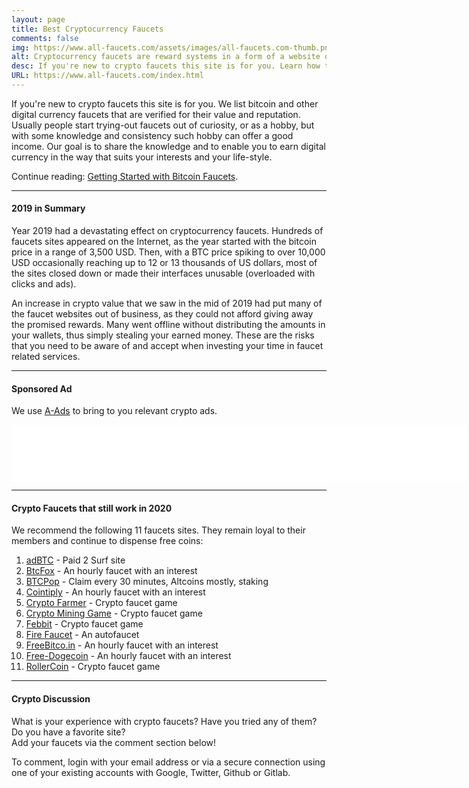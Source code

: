```yaml
---
layout: page
title: Best Cryptocurrency Faucets
comments: false
img: https://www.all-faucets.com/assets/images/all-faucets.com-thumb.png
alt: Cryptocurrency faucets are reward systems in a form of a website or an app that dispense free coins.
desc: If you're new to crypto faucets this site is for you. Learn how to maximize the value of your time and effort while claiming from free bitcoin faucet sites.
URL: https://www.all-faucets.com/index.html
---
```

<link rel="stylesheet" href="https://cdnjs.cloudflare.com/ajax/libs/normalize/5.0.0/normalize.min.css">

If you're new to crypto faucets this site is for you. We list bitcoin and other digital currency faucets that are verified for their value and reputation. Usually people start trying-out faucets out of curiosity, or as a hobby, but with some knowledge and consistency such hobby can offer a good income. Our goal is to share the knowledge and to enable you to earn digital currency in the way that suits your interests and your life-style.

Continue reading: <a href="https://www.all-faucets.com/daily/2019/12/12/index.html">Getting Started with Bitcoin Faucets</a>.

---
#### 2019 in Summary

Year 2019 had a devastating effect on cryptocurrency faucets. Hundreds of faucets sites appeared on the Internet, as the year started with the bitcoin price in a range of 3,500 USD. Then, with a BTC price spiking to over 10,000 USD occasionally reaching up to 12 or 13 thousands of US dollars, most of the sites closed down or made their interfaces unusable (overloaded with clicks and ads).

An increase in crypto value that we saw in the mid of 2019 had put many of the faucet websites out of business, as they could not afford giving away the promised rewards. Many went offline without distributing the amounts in your wallets, thus simply stealing your earned money. These are the risks that you need to be aware of and accept when investing your time in faucet related services.

---
#### Sponsored Ad

We use <a href="http://a-ads.com?partner=1309540">A-Ads</a> to bring to you relevant crypto ads.

<iframe data-aa="1309540" src="//ad.a-ads.com/1309540?size=728x90" scrolling="no" style="width:728px; height:90px; border:0px; padding:0; overflow:hidden" allowtransparency="true"></iframe>

---
#### Crypto Faucets that still work in 2020

We recommend the following 11 faucets sites. They remain loyal to their members and continue to dispense free coins:

1. <a href="http://bit.ly/www-adbtc" target="_blank">adBTC</a> - Paid 2 Surf site
2. <a href="http://bit.ly/www-btcfox" target="_blank">BtcFox</a> - An hourly faucet with an interest
3. <a href="http://bit.ly/www-btcpop" target="_blank">BTCPop</a> - Claim every 30 minutes, Altcoins mostly, staking
4. <a href="http://bit.ly/www-cointiply" target="_blank">Cointiply</a> - An hourly faucet with an interest
5. <a href="http://bit.ly/www-cryptofarmer" target="_blank">Crypto Farmer</a> - Crypto faucet game
6. <a href="http://bit.ly/www-cryptomininggame" target="_blank">Crypto Mining Game</a> - Crypto faucet game
7. <a href="http://bit.ly/www-febbit" target="_blank">Febbit</a> - Crypto faucet game
8. <a href="http://bit.ly/www-firefaucet" target="_blank">Fire Faucet</a> - An autofaucet
9. <a href="http://bit.ly/www-freebitcoin" target="_blank">FreeBitco.in</a> - An hourly faucet with an interest
10. <a href="http://bit.ly/www-free-dogecoin" target="_blank">Free-Dogecoin</a> - An hourly faucet with an interest
11. <a href="http://bit.ly/www-rollercoin" target="_blank">RollerCoin</a> - Crypto faucet game

---
#### Crypto Discussion

What is your experience with crypto faucets? Have you tried any of them? Do you have a favorite site?<br>
Add your faucets via the comment section below!

To comment, login with your email address or via a secure connection using one of your existing accounts with Google, Twitter, Github or Gitlab.

<div id="commento"></div>
<script src="https://cdn.commento.io/js/commento.js"></script>
